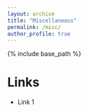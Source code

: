 ```yaml
---
layout: archive
title: "Miscellaneous"
permalink: /misc/
author_profile: true
---
```


{% include base_path %}

Links
======
* Link 1
